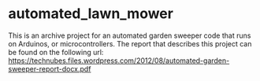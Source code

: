 # automated_lawn_mower
This is an archive project for an automated garden sweeper code that runs on Arduinos, or microcontrollers. The report that describes this project can be found on the following url: https://technubes.files.wordpress.com/2012/08/automated-garden-sweeper-report-docx.pdf
